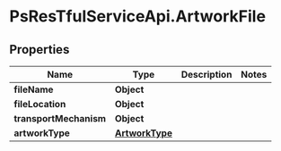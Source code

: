 # PsResTfulServiceApi.ArtworkFile

## Properties
Name | Type | Description | Notes
------------ | ------------- | ------------- | -------------
**fileName** | **Object** |  | 
**fileLocation** | **Object** |  | 
**transportMechanism** | **Object** |  | 
**artworkType** | [**ArtworkType**](ArtworkType.md) |  | 
